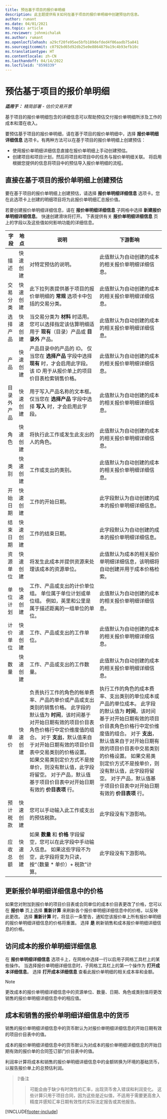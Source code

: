 ```yaml
---
title: 预估基于项目的报价单明细
description: 此主题提供有关如何在基于项目的报价单明细中创建预估的信息。
author: rumant
ms.date: 04/01/2021
ms.topic: article
ms.reviewer: johnmichalak
ms.author: rumant
ms.openlocfilehash: a29cf20fe95ee5bfb189defded4f06aadb75a841
ms.sourcegitcommit: c0792bd65d92db25e0e8864879a19c4b93efb10c
ms.translationtype: HT
ms.contentlocale: zh-CN
ms.lasthandoff: 04/14/2022
ms.locfileid: "8598339"
---
```

# <a name="estimating-a-project-based-quote-line"></a>预估基于项目的报价单明细

_**适用于：** 精简部署 - 估价交易开票_

基于项目的报价单明细包含的详细信息可以帮助预估交付报价单明细所涉及工作的成本和潜在收入。

要预估基于项目的报价单明细，请在基于项目的报价单明细中，选择 **报价单明细详细信息** 选项卡。有两种方法可以在基于项目的报价单明细上创建预估：

- 使用报价单明细详细信息直接在报价单明细上手动创建预估。 
- 创建项目和项目计划，然后将项目和项目中的任务与报价单明细关联。 将启用根据您提供的信息将项目中的预估导入报价单明细的流程。

## <a name="create-estimates-directly-on-a-project-based-quote-line"></a>直接在基于项目的报价单明细上创建预估

要在基于项目的报价单明细上创建预估，请选择 **报价单明细详细信息** 选项卡。您在此选项卡上创建的明细项目将为此报价单明细汇总报价值。 

若要创建报价单明细详细信息，请在 **报价单明细详细信息** 子网格中选择 **新建报价单明细详细信息**。 快速创建滑块将打开。 下表提供有关 **报价单明细详细信息** 页上的字段以及这些值如何影响功能的详细信息。

| **字段** | **地点** | **说明** | **下游影响** |
| --- | --- | --- | --- |
| 描述 | 快速创建 | 对特定预估的说明。 | 此值默认为自动创建的成本的相关报价单明细详细信息。 |
| 交易分类 | 快速创建 | 此下拉列表提供基于项目的报价单明细的 **常规** 选项卡中包括的交易分类。  | 此值默认为自动创建的成本的相关报价单明细详细信息。 |
| 选择产品 | 快速创建 | 当交易分类为 **材料** 时适用。 您可以选择指定该估算明细适用于 **现有**（目录）产品或 **目录外** 产品。 | 此值默认为自动创建的成本的相关报价单明细详细信息。 |
| 产品 | 快速创建 | 产品目录中的产品的 ID。 仅当您在 **选择产品** 字段中选择 **现有** 时，才会启用此字段。 该 ID 用于从报价单上的项目价目表检索销售价格。 | 此值默认为自动创建的成本的相关报价单明细详细信息。 |
| 目录外产品 | 快速创建 | 用于写入产品名称的文本框。 仅当您在 **选择产品** 字段中选择 **写入** 时，才会启用此字段。| 此值默认为自动创建的成本的相关报价单明细详细信息。 |
| 角色 | 快速创建 | 将执行此工作或发生此支出的人的角色。 | 此值默认为自动创建的成本的相关报价单明细详细信息。 |
| 类别 | 快速创建 | 工作或支出的类别。 | 此值默认为自动创建的成本的相关报价单明细详细信息。 |
| 开始日期 | 快速创建 | 工作的开始日期。 | 此字段默认为自动创建的成本的报价单明细详细信息。 |
| 结束日期 | 快速创建 | 工作的结束日期。 | 此字段默认为自动创建的成本的报价单明细详细信息。 |
| 资源单位 | 快速创建 | 将发生此成本并提供资源来处理该成本的资源单位。 | 此值默认为成本的相关报价单明细详细信息，该明细将自动创建并用于成本价格检索。 |
| 单位计划 | 快速创建 | 工作、产品或支出的计价单位组。 单位属于单位计划或单位组。 例如，英里和公里是属于描述距离的一组单位的单位。 | 此值默认为自动创建的成本的相关报价单明细详细信息。 |
| 计价单位 | 快速创建 | 工作、产品或支出的工作单位。 | 此值默认为自动创建的成本的相关报价单明细详细信息。 |
| 数量 | 快速创建 | 工作、产品或支出的工作数量。 | 此值默认为自动创建的成本的相关报价单明细详细信息。 |
| 单价 | 快速创建 |负责执行工作的角色的帐单费率、产品的单价或产品或支出类别的销售价格。 此字段的默认值为 **时间**，该时间基于对开始日期有效的项目价目表角色价格行中定价维度值的组合。 对于 **支出**，默认值来自于对开始日期有效的项目价目表中交易类别的价格设置。 如果交易类别定价方式不是按单价，则没有默认值，此字段将留空。 对于产品，默认值基于项目价目表中对开始日期有效的 **价目表项** 行。| 执行工作的角色的成本费率、支出类别的单位成本或产品的单位成本。 此字段的默认值为 **时间**，该时间基于对开始日期有效的项目价目表角色价格行中定价维度值的组合。 对于 **支出**，默认值来自于对开始日期有效的项目价目表中交易类别的价格设置。 如果交易类别定价方式不是按单价，则没有默认值，此字段将留空。 对于产品，默认值基于项目价目表中对开始日期有效的 **价目表项** 行。|
| 预计税款 | 快速创建 | 您可以手动输入此工作或支出的预估税款。 | 此字段没有下游影响。 |
| 应收总额 | 快速创建 | 如果 **数量** 和 **价格** 字段留空，您可以在此字段中手动输入信息。 如果这些字段不为空，此字段将变为只读，按“（数量 \* 单价）+ 税款”计算。 | 此字段没有下游影响。 |


## <a name="update-prices-on-quote-line-details"></a>更新报价单明细详细信息中的价格

如果您对附加到报价单的项目价目表或合同单位的成本价目表更改了价格，您可以在 **报价单** 页上选择 **重新计算** 来刷新各个报价单明细详细信息中的价格，以反映此更改。 选择 **重新计算** 时，将显示一条警告，通知您该报价单上所有报价单明细的报价单明细详细信息的价格将重置。 选择 **是** 刷新销售和成本报价单明细详细信息的价格。

## <a name="access-quote-line-details-for-cost"></a>访问成本的报价单明细详细信息

在 **报价单明细详细信息** 选项卡上，在网格中选择一行以启用子网格工具栏上的某些操作。 当选择报价单明细详细信息时，子网格工具栏上的第一个操作为 **打开成本详细信息**。 选择 **打开成本详细信息** 查看此报价单明细的相关成本率和金额。

> [!NOTE]
> 更改成本的报价单明细详细信息中的资源单位、数量、日期、角色或类别值将更改销售的报价单明细详细信息中的相应值。
## <a name="currency-on-quote-line-details-for-cost-and-sales"></a>成本和销售的报价单明细详细信息中的货币

销售的报价单明细详细信息中的货币默认为对报价单明细详细信息的开始日期有效的项目价目表中的值。

成本的报价单明细详细信息中的货币默认为对成本的报价单明细详细信息的开始日期有效的报价单的合同签订部门价目表中的值。

利润率计算将成本和销售的报价单明细详细信息中的金额转换为环境的基础货币，以报告报价单上的总预估利润。

> [!备注
> > 可能会由于缺少有时效性的汇率，出现货币舍入错误和利润变化。 这些计算只用于项目合同，因为这些是近似值，不适用于需要更高舍入精度并感知汇率日期有效性的实际法定报告或其他报告。


[!INCLUDE[footer-include](../../includes/footer-banner.md)]
